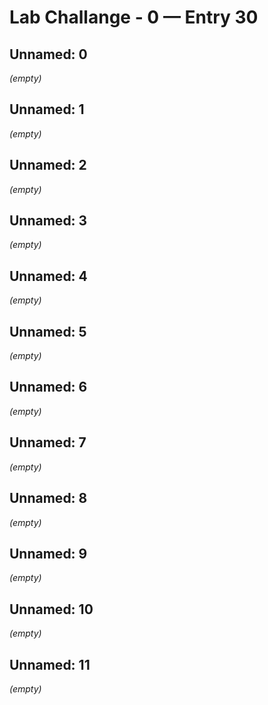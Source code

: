 # Lab Challange - 0 — Entry 30

## Unnamed: 0

_(empty)_

## Unnamed: 1

_(empty)_

## Unnamed: 2

_(empty)_

## Unnamed: 3

_(empty)_

## Unnamed: 4

_(empty)_

## Unnamed: 5

_(empty)_

## Unnamed: 6

_(empty)_

## Unnamed: 7

_(empty)_

## Unnamed: 8

_(empty)_

## Unnamed: 9

_(empty)_

## Unnamed: 10

_(empty)_

## Unnamed: 11

_(empty)_

